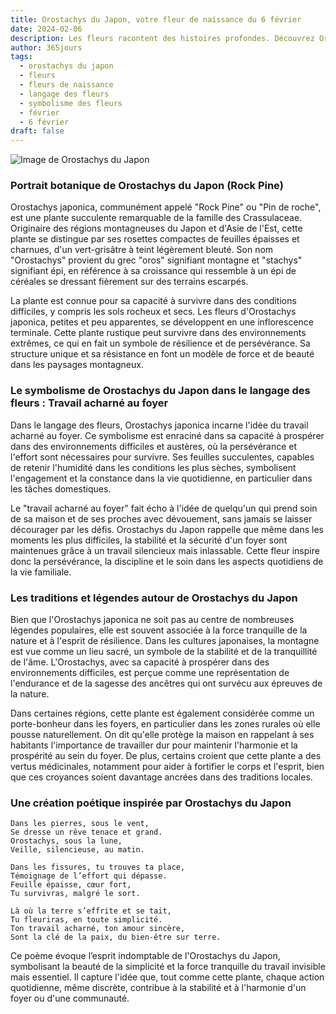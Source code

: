```yaml
---
title: Orostachys du Japon, votre fleur de naissance du 6 février
date: 2024-02-06
description: Les fleurs racontent des histoires profondes. Découvrez Orostachys du Japon, votre fleur de naissance du 6 février, ses symboles et récits fascinants. Plongez dans sa signification et son langage unique dans l'art floral.
author: 365jours
tags:
  - orostachys du japon
  - fleurs
  - fleurs de naissance
  - langage des fleurs
  - symbolisme des fleurs
  - février
  - 6 février
draft: false
---
```



![Image de Orostachys du Japon](https://cdn.pixabay.com/photo/2015/04/22/15/06/a-fleshy-plant-734913_640.jpg#center)


### Portrait botanique de Orostachys du Japon (Rock Pine)

Orostachys japonica, communément appelé "Rock Pine" ou "Pin de roche", est une plante succulente remarquable de la famille des Crassulaceae. Originaire des régions montagneuses du Japon et d'Asie de l'Est, cette plante se distingue par ses rosettes compactes de feuilles épaisses et charnues, d'un vert-grisâtre à teint légèrement bleuté. Son nom "Orostachys" provient du grec "oros" signifiant montagne et "stachys" signifiant épi, en référence à sa croissance qui ressemble à un épi de céréales se dressant fièrement sur des terrains escarpés.

La plante est connue pour sa capacité à survivre dans des conditions difficiles, y compris les sols rocheux et secs. Les fleurs d'Orostachys japonica, petites et peu apparentes, se développent en une inflorescence terminale. Cette plante rustique peut survivre dans des environnements extrêmes, ce qui en fait un symbole de résilience et de persévérance. Sa structure unique et sa résistance en font un modèle de force et de beauté dans les paysages montagneux.

### Le symbolisme de Orostachys du Japon dans le langage des fleurs : Travail acharné au foyer

Dans le langage des fleurs, Orostachys japonica incarne l'idée du travail acharné au foyer. Ce symbolisme est enraciné dans sa capacité à prospérer dans des environnements difficiles et austères, où la persévérance et l'effort sont nécessaires pour survivre. Ses feuilles succulentes, capables de retenir l'humidité dans les conditions les plus sèches, symbolisent l'engagement et la constance dans la vie quotidienne, en particulier dans les tâches domestiques.

Le "travail acharné au foyer" fait écho à l'idée de quelqu'un qui prend soin de sa maison et de ses proches avec dévouement, sans jamais se laisser décourager par les défis. Orostachys du Japon rappelle que même dans les moments les plus difficiles, la stabilité et la sécurité d'un foyer sont maintenues grâce à un travail silencieux mais inlassable. Cette fleur inspire donc la persévérance, la discipline et le soin dans les aspects quotidiens de la vie familiale.

### Les traditions et légendes autour de Orostachys du Japon

Bien que l'Orostachys japonica ne soit pas au centre de nombreuses légendes populaires, elle est souvent associée à la force tranquille de la nature et à l'esprit de résilience. Dans les cultures japonaises, la montagne est vue comme un lieu sacré, un symbole de la stabilité et de la tranquillité de l'âme. L'Orostachys, avec sa capacité à prospérer dans des environnements difficiles, est perçue comme une représentation de l'endurance et de la sagesse des ancêtres qui ont survécu aux épreuves de la nature.

Dans certaines régions, cette plante est également considérée comme un porte-bonheur dans les foyers, en particulier dans les zones rurales où elle pousse naturellement. On dit qu'elle protège la maison en rappelant à ses habitants l'importance de travailler dur pour maintenir l'harmonie et la prospérité au sein du foyer. De plus, certains croient que cette plante a des vertus médicinales, notamment pour aider à fortifier le corps et l'esprit, bien que ces croyances soient davantage ancrées dans des traditions locales.

### Une création poétique inspirée par Orostachys du Japon

```
Dans les pierres, sous le vent,
Se dresse un rêve tenace et grand.
Orostachys, sous la lune,
Veille, silencieuse, au matin.

Dans les fissures, tu trouves ta place,
Témoignage de l’effort qui dépasse.
Feuille épaisse, cœur fort,
Tu survivras, malgré le sort.

Là où la terre s’effrite et se tait,
Tu fleuriras, en toute simplicité.
Ton travail acharné, ton amour sincère,
Sont la clé de la paix, du bien-être sur terre.
```

Ce poème évoque l’esprit indomptable de l'Orostachys du Japon, symbolisant la beauté de la simplicité et la force tranquille du travail invisible mais essentiel. Il capture l'idée que, tout comme cette plante, chaque action quotidienne, même discrète, contribue à la stabilité et à l'harmonie d'un foyer ou d'une communauté.